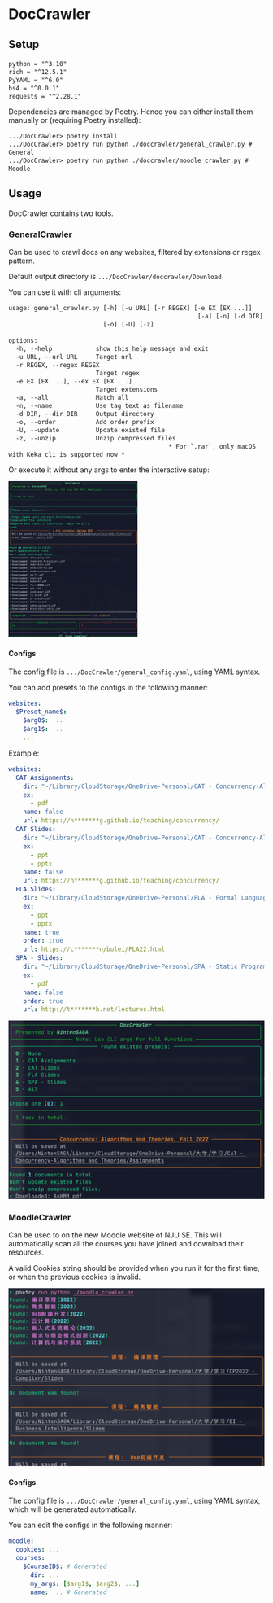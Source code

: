 # DocCrawler

<!--
[TOC]
-->

## Setup

```
python = "^3.10"
rich = "^12.5.1"
PyYAML = "^6.0"
bs4 = "^0.0.1"
requests = "^2.28.1"
```

Dependencies are managed by Poetry. Hence you can either install them manually or (requiring Poetry installed):

```shell
.../DocCrawler> poetry install
.../DocCrawler> poetry run python ./doccrawler/general_crawler.py # General
.../DocCrawler> poetry run python ./doccrawler/moodle_crawler.py # Moodle
```

## Usage

DocCrawler contains two tools.

### GeneralCrawler

Can be used to crawl docs on any websites, filtered by extensions or regex pattern.

Default output directory is `.../DocCrawler/doccrawler/Download`

You can use it with cli arguments:

```
usage: general_crawler.py [-h] [-u URL] [-r REGEX] [-e EX [EX ...]] 
													[-a] [-n] [-d DIR]
                          [-o] [-U] [-z]

options:
  -h, --help            show this help message and exit
  -u URL, --url URL     Target url
  -r REGEX, --regex REGEX
                        Target regex
  -e EX [EX ...], --ex EX [EX ...]
                        Target extensions
  -a, --all             Match all
  -n, --name            Use tag text as filename
  -d DIR, --dir DIR     Output directory
  -o, --order           Add order prefix
  -U, --update          Update existed file
  -z, --unzip           Unzip compressed files 
  											* For `.rar`, only macOS with Keka cli is supported now *
```

Or execute it without any args to enter the interactive setup:

<img src="assets/image-20220918104510929.png" alt="image-20220918104510929" style="zoom:30%;" />

#### Configs

The config file is `.../DocCrawler/general_config.yaml`, using YAML syntax.

You can add presets to the configs in the following manner:

```yaml
websites:
  $Preset_name$:
    $arg0$: ...
    $arg1$: ...
    ...
```

Example:

```yaml
websites:
  CAT Assignments:
    dir: "~/Library/CloudStorage/OneDrive-Personal/CAT - Concurrency-Algorithms and Theories/Assignments"
    ex:
      - pdf
    name: false
    url: https://h*******g.github.io/teaching/concurrency/
  CAT Slides:
    dir: "~/Library/CloudStorage/OneDrive-Personal/CAT - Concurrency-Algorithms and Theories/Slides"
    ex:
      - ppt
      - pptx
    name: false
    url: https://h*******g.github.io/teaching/concurrency/
  FLA Slides:
    dir: "~/Library/CloudStorage/OneDrive-Personal/FLA - Formal Languages and Automata/Slides"
    ex:
      - ppt
      - pptx
    name: true
    order: true
    url: https://c*******n/bulei/FLA22.html
  SPA - Slides:
    dir: "~/Library/CloudStorage/OneDrive-Personal/SPA - Static Program Analysis/Slides"
    ex:
      - pdf
    name: false
    order: true
    url: http://t*******b.net/lectures.html
```

<img src="assets/image-20220918105813267.png" alt="image-20220918105813267" style="zoom:50%;" />

### MoodleCrawler

Can be used to on the new Moodle website of NJU SE. This will automatically scan all the courses you have joined and download their resources.

A valid Cookies string should be provided when you run it for the first time, or when the previous cookies is invalid.

<img src="assets/image-20220918110143776.png" alt="image-20220918110143776" style="zoom:50%;" />

#### Configs

The config file is `.../DocCrawler/general_config.yaml`, using YAML syntax, which will be generated automatically.

You can edit the configs in the following manner:

```yaml
moodle:
  cookies: ...
  courses:
    $CourseID$: # Generated
      dir: ...
      my_args: [$arg1$, $arg2$, ...]
      name: ... # Generated
```

